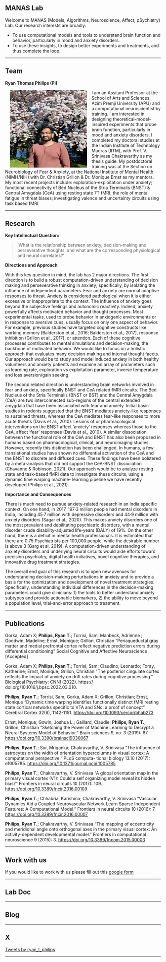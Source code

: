 

## MANAS Lab

Welcome to MANAS (Models, Algorithms, Neuroscience, Affect, pSychiatry) Lab. Our research interests are broadly:
- To use computational models and tools to understand brain function and behavior, particularly in mood and anxiety disorders.
- To use these insights, to design better experiments and treatments, and thus complete the loop. 

---

## Team

**Ryan Thomas Philips (PI)**

 <img align="left" width="250" height="250" src="./assets/images/c1_ryan_pic_semiformal_v3.jpg" hspace="15"> 
I am an Assitant Professor at the School of Arts and Sciences, Azim Premji University (APU) and a computational neuroscientist by training. I am interested in designing theoretical-model-inspired experiments that probe brain function, particularly in mood and anxiety disorders. I completed my doctoral studies at the Indian Institute of Technology Madras (IITM), with Prof. V. Srinivasa Chakravarthy as my thesis guide. My postdoctoral training was at the Section on Neurobiology of Fear & Anxiety, at the National Institute of Mental Health (NIMH/NIH) with Dr. Christian Grillon & Dr. Monique Ernst as my mentors. My most recent projects include: exploration-exploitation under anxiety; functional connectivity of Bed Nucleus of the Stria Terminalis (BNST) & Central Amygdala (CeA) using resting state 7T fMRI; the role of mental fatigue in threat biases; investigating valence and uncertainty circuits using task based fMRI.

---

## Research

**Key Intellectual Question:**

>‘What is the relationship between anxiety, decision-making and perseverative thoughts, and what are the corresponding physiological and neural correlates?’

**Directions and Approach**

With this key question in mind, the lab has 2 major directions. The first direction is to
build a robust computation-driven understanding of decision making and perseverative thinking in anxiety; specifically,
by isolating the influence of independent parameters. Fear and anxiety are normal adaptive responses to threat.
Anxiety is considered pathological when it is either excessive or inappropriate to the context. The influence of
anxiety goes beyond the subjective feelings and autonomic reactivity. Indeed, anxiety powerfully affects
motivated behavior and thought processes. Most experimental tasks, used to probe behavior in anxiogenic environments or in response
to aversive cues, usually focus on only one aspect of behavior. For example, previous studies have targeted
cognitive constructs like working memory (Balderston et al., 2016; Balderston et al., 2017), response inhibition
(Grillon et al., 2017), or attention. Each of these cognitive processes contributes to mental simulations and decision-making, the backbone of motivated behavior. We would like to focus on a holistic approach that evaluates many decision-making and internal thought facets. Our approach would be to study and model induced anxiety in both healthy volunteers and anxiety patients and examine an array of
parameters such as learning rate, exploration vs exploitation parameter, inverse temperature and loss
aversion/gain seeking.

The second related direction is understanding brain networks involved in fear and anxiety, specifically BNST and
CeA related fMRI circuits. The Bed Nucleus of the Stria Terminalis (BNST or BST) and the Central Amygdala
(CeA) are two interconnected sub-regions of the central extended amygdala that have been associated with fear
and anxiety. Initial basic studies in rodents suggested that the BNST mediates anxiety-like responses to sustained
threats, whereas the CeA mediates fear-like responses to more acute threats (Davis et al., 2010). Lesions of or
pharmacological interventions on the BNST affect ‘anxiety’ responses whereas those to the CeA, affect ‘fear’
responses (Davis et al., 2010). A similar dissociation between the functional role of the CeA and BNST has also
been proposed in humans based on pharmacological, clinical, and neuroimaging studies. However, recently this
distinction has been challenged. In humans, a few translational studies have shown no differential activation of
the CeA and the BNST to discrete and diffused cues. These findings have been bolstered by a meta-analysis that
did not support the CeA-BNST dissociation (Chavanne & Robinson, 2021). Our approach would be to analyze
resting state and task-based fMRI data to investigate these circuits, using a dynamic time warping machine-
learning pipeline we have recently developed (Philips et al., 2021). 

**Importance and Consequences**

There is much need to pursue anxiety-related research in an India specific context. On one hand, in 2017, 197·3
million people had mental disorders in India, including 45·7 million with depressive disorders and 44·9 million
with anxiety disorders (Sagar et al., 2020). This makes anxiety disorders one of the most prevalent and
debilitating psychiatric disorders, with a mental disorder crude disability-adjusted life-years (DALY) of 19%. On
the other hand, there is a deficit in mental health professionals. It is estimated that there are 0.75 Psychiatrists per
100,000 people, while the desirable number is above 3 (Garg et al. 2019). A computation-driven understanding of
anxiety disorders and underlying neural circuits would aide efforts toward precision psychiatry, digital health
initiatives, novel cognitive therapies, and innovative drug treatment strategies.

The overall end goal of this research is to open new avenues for understanding decision-making perturbations in
anxiety and to provide a basis for the optimization and development of novel treatment strategies. Specifically,
understanding individual differences in the decision-making parameters could give clinicians: 1) the tools to
better understand anxiety subtypes and provide actionable biomarkers, 2) the ability to move beyond a population
level, trial-and-error approach to treatment.

---

## Publications

Gorka, Adam X; **Philips, Ryan T.**; Torrisi, Sam; Manbeck, Adrienne ; Goodwin, Madeline; Ernst, Monique;
Grillon, Christian “Periaqueductal gray matter and medial prefrontal cortex reflect negative prediction errors
during differential conditioning” Social Cognitive and Affective Neuroscience [Accepted]

Gorka, Adam X; **Philips, Ryan T.**; Torrisi, Sam; Claudino, Leonardo; Foray, Katherine;
Ernst, Monique; Grillon, Christian "The posterior cingulate cortex reflects the impact of anxiety
on drift rates during cognitive processing." Biological Psychiatry: CNNI (2022). https://
doi.org/10.1016/j.bpsc.2022.03.010.

**Philips, Ryan T.**; Torrisi, Sam; Gorka, Adam X; Grillon, Christian; Ernst, Monique “Dynamic
time warping identifies functionally distinct fMRI resting state cortical networks specific to VTA
and SNc: a proof of concept” Cerebral Cortex 32(6), 1142-1151. https://doi.org/10.1093/cercor/bhab273

Ernst, Monique; Gowin, Joshua L.; Gaillard, Claudie; **Philips, Ryan T.**; Grillon, Christian
“Sketching the Power of Machine Learning to Decrypt a Neural Systems Model of Behavior.” Brain
sciences 9, no. 3 (2019): 67. https://doi.org/10.3390/brainsci9030067

**Philips, Ryan T.**; Sur, Mriganka; Chakravarthy, V. Srinivasa “The influence of astrocytes on the
width of orientation hypercolumns in visual cortex: A computational perspective.” PLoS computa-
tional biology 13.10 (2017): e1005785. https://doi.org/10.1371/journal.pcbi.1005785

**Philips, Ryan T.**; Chakravarthy, V. Srinivasa “A global orientation map in the primary visual
cortex (V1): Could a self organizing model reveal its hidden bias?” Frontiers in neural circuits 10
(2017): 109. https://doi.org/10.3389/fncir.2016.00109

**Philips, Ryan T.**; Chhabria, Karishma; Chakravarthy, V. Srinivasa “Vascular Dynamics Aid a
Coupled Neurovascular Network Learn Sparse Independent Features: A Computational Model.”
Frontiers in neural circuits 10 (2016): 7. https://doi.org/10.3389/fncir.2016.00007

**Philips, Ryan T.**; Chakravarthy, V. Srinivasa “The mapping of eccentricity and meridional angle
onto orthogonal axes in the primary visual cortex: An activity-dependent developmental model.”
Frontiers in computational neuroscience 9 (2015): 3. https://doi.org/10.3389/fncom.2015.00003

---

## Work with us

If you would like to work with us please fill out this [google form](https://docs.google.com/forms/d/e/1FAIpQLSfy0j2XXKXB0wx7S0rPCXuuheoUVt7FK_R-Fo3jQZx28a2J5Q/viewform?usp=sf_link)

---

## Lab Doc

---

## Blog

---

## X

<a class="twitter-timeline" href="https://twitter.com/ryan_t_philips?ref_src=twsrc%5Etfw">Tweets by ryan_t_philips</a> <script async src="https://platform.twitter.com/widgets.js" charset="utf-8"></script>

---
